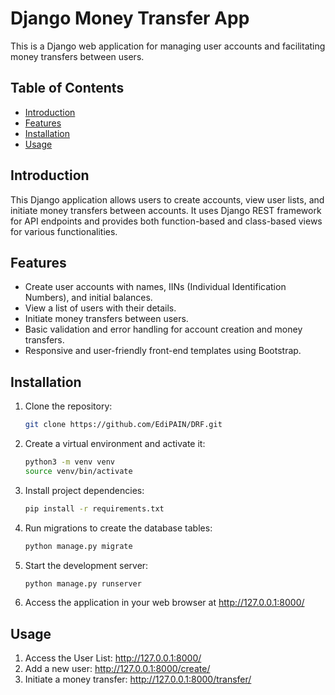 # Django Money Transfer App

This is a Django web application for managing user accounts and facilitating money transfers between users.

## Table of Contents

- [Introduction](#introduction)
- [Features](#features)
- [Installation](#installation)
- [Usage](#usage)

## Introduction

This Django application allows users to create accounts, view user lists, and initiate money transfers between accounts. It uses Django REST framework for API endpoints and provides both function-based and class-based views for various functionalities.

## Features

- Create user accounts with names, IINs (Individual Identification Numbers), and initial balances.
- View a list of users with their details.
- Initiate money transfers between users.
- Basic validation and error handling for account creation and money transfers.
- Responsive and user-friendly front-end templates using Bootstrap.

## Installation

1. Clone the repository:

   ```bash
   git clone https://github.com/EdiPAIN/DRF.git
   ```
2. Create a virtual environment and activate it:
    ```bash
   python3 -m venv venv
   source venv/bin/activate
    ```
3. Install project dependencies:
    ```bash
    pip install -r requirements.txt
    ```
4. Run migrations to create the database tables:
    ```bash
    python manage.py migrate
    ```
5. Start the development server:
    ```bash
    python manage.py runserver
    ```
6. Access the application in your web browser at http://127.0.0.1:8000/

## Usage
1. Access the User List: http://127.0.0.1:8000/
2. Add a new user: http://127.0.0.1:8000/create/
3. Initiate a money transfer: http://127.0.0.1:8000/transfer/

